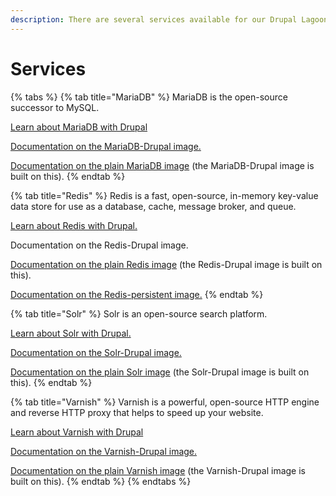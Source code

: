 ```yaml
---
description: There are several services available for our Drupal Lagoon images.
---
```


# Services

{% tabs %}
{% tab title="MariaDB" %}
MariaDB is the open-source successor to MySQL.

[Learn about MariaDB with Drupal](mariadb.md)

[Documentation on the MariaDB-Drupal image.](../../docker-images/mariadb/mariadb-drupal.md)

[Documentation on the plain MariaDB image](../../docker-images/mariadb/) \(the MariaDB-Drupal image is built on this\).
{% endtab %}

{% tab title="Redis" %}
Redis is a fast, open-source, in-memory key-value data store for use as a database, cache, message broker, and queue.

[Learn about Redis with Drupal.](redis.md)

Documentation on the Redis-Drupal image.

[Documentation on the plain Redis image](../../docker-images/varnish/) \(the Redis-Drupal image is built on this\).

[Documentation on the Redis-persistent image.](../../docker-images/redis/redis-persistent.md)
{% endtab %}

{% tab title="Solr" %}
 Solr is an open-source search platform.

[Learn about Solr with Drupal.](solr.md)

[Documentation on the Solr-Drupal image.](../../docker-images/solr/solr-drupal.md)

[Documentation on the plain Solr image](../../docker-images/solr/) \(the Solr-Drupal image is built on this\).
{% endtab %}

{% tab title="Varnish" %}
Varnish is a powerful, open-source HTTP engine and reverse HTTP proxy that helps to speed up your website. 

[Learn about Varnish with Drupal](varnish.md)

[Documentation on the Varnish-Drupal image.](../../docker-images/varnish/varnish-drupal.md)

[Documentation on the plain Varnish image](../../docker-images/varnish/) \(the Varnish-Drupal image is built on this\).
{% endtab %}
{% endtabs %}




